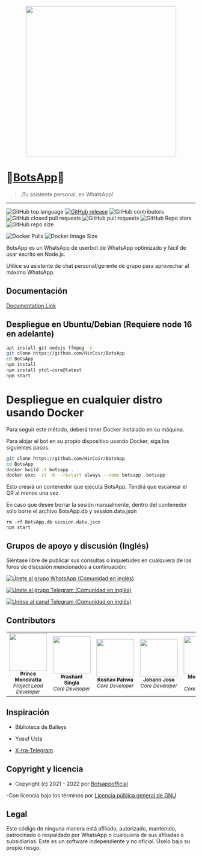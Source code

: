 <p align="center">
  <img src="images/BotsApp_Logo.png" height="400px"/>
</p>


# 💠[BotsApp](https://mybotsapp.com/)💠
> ¡Tu asistente personal, en WhatsApp!
---
![GitHub top language](https://img.shields.io/github/languages/top/BotsAppOfficial/BotsApp) [![GitHub release](https://img.shields.io/github/release/BotsAppOfficial/BotsApp.svg)](https://github.com/bkimminich/juice-shop/releases/latest)
 ![GitHub contributors](https://img.shields.io/github/contributors/BotsAppOfficial/BotsApp) ![GitHub closed pull requests](https://img.shields.io/github/issues-pr-closed/BotsAppOfficial/BotsApp) ![GitHub pull requests](https://img.shields.io/github/issues-pr-raw/BotsAppOfficial/BotsApp) ![GitHub Repo stars](https://img.shields.io/github/stars/BotsAppOfficial/BotsApp?style=social) ![GitHub repo size](https://img.shields.io/github/repo-size/BotsAppOfficial/BotsApp)
 

![Docker Pulls](https://img.shields.io/docker/pulls/princemendiratta/botsapp?style=flat-square&label=Docker+Pulls) ![Docker Image Size](https://img.shields.io/docker/image-size/princemendiratta/botsapp?style=flat-square&label=Docker+Image+Size)

BotsApp es un WhatsApp de userbot de WhatsApp optimizado y fácil de usar escrito en Node.js. 

 Utilice su asistente de chat personal/gerente de grupo para aprovechar al máximo WhatsApp. 



 ## Documentación
[Documentation Link](https://mybotsapp.com/documentation)


## Despliegue en Ubuntu/Debian (Requiere node 16 en adelante)

```bash
apt install git nodejs ffmpeg -y
git clone https://github.com/HirCoir/BotsApp
cd BotsApp
npm install
npm install ytdl-core@latest
npm start
```

# Despliegue en cualquier distro usando Docker

 Para seguir este método, deberá tener Docker instalado en su máquina. 

 Para alojar el bot en su propio dispositivo usando Docker, siga los siguientes pasos.

```bash
git clone https://github.com/HirCoir/BotsApp
cd BotsApp
docker build -t botsapp .
docker exec -it -d --restart always --name botsapp  botsapp
```

Esto creará un contenedor que ejecuta BotsApp. Tendrá que escanear el QR al menos una vez.

En caso que desee borrar la sesión manualmente, dentro del contenedor solo borre el archivo BotsApp.db y session.data.json
```
rm -rf BotsApp.db session.data.json
npm start
```

## Grupos de apoyo y discusión (Inglés)

 Siéntase libre de publicar sus consultas o inquietudes en cualquiera de los foros de discusión mencionados a continuación:

[![Únete al grupo WhatsApp (Comunidad en inglés)](https://img.shields.io/badge/Join-WhatsApp%20Group-bl.svg?logo=WhatsApp)](https://chat.whatsapp.com/GPEHkFlspzOKpSBTsYx7Wt)

[![Únete al grupo Telegram (Comunidad en inglés)](https://img.shields.io/badge/Join-Telegram%20Group-blue.svg?logo=Telegram)](https://t.me/BotsAppChat)

[![Unirse al canal Telegram (Comunidad en inglés)](https://img.shields.io/badge/Join-Telegram%20Channel-red.svg?logo=Telegram)](https://t.me/BotsAppOfficial)



## Contributors

<!-- ALL-CONTRIBUTORS-LIST:START - Do not remove or modify this section -->
<!-- prettier-ignore-start -->
<!-- markdownlint-disable -->
<table>
  <tr>
    <td align="center"><a href="https://github.com/Prince-Mendiratta"><img src="https://avatars.githubusercontent.com/u/54077356?v=4?s=100" width="100px;" alt=""/><br /><sub><b>Prince Mendiratta</b></sub></a><br /><sub><i>Project Lead Developer</i></sub></td>
    <td align="center"><a href="https://github.com/Prashant-singla"><img src="https://avatars.githubusercontent.com/u/83973641?v=4?s=100" width="100px;" alt=""/><br /><sub><b>Prashant Singla</b></sub></a><br /><sub><i>Core Developer</i></sub></td>
    <td align="center"><a href="https://github.com/Keshav-Pahwa"><img src="https://avatars.githubusercontent.com/u/83963387?v=4?s=100" width="100px;" alt=""/><br /><sub><b>Keshav Pahwa</b></sub></a><br /><sub><i>Core Developer</i></sub></td>
    <td align="center"><a href="https://github.com/j0h4nn1410"><img src="https://avatars.githubusercontent.com/u/72455289?v=4?s=100" width="100px;" alt=""/><br /><sub><b>Johann Jose</b></sub></a><br /><sub><i>Core Developer</i></sub></td>
    <td align="center"><a href="https://github.com/Mohit161220"><img src="https://avatars.githubusercontent.com/u/83974093?v=4?s=100" width="100px;" alt=""/><br /><sub><b>Mohit Singh Rana</b></sub></a><br /><sub><i>Core Developer</i></sub></td>
    <td align="center"><a href="https://github.com/thegeek-dev"><img src="https://avatars.githubusercontent.com/u/70193222?v=4?s=100" width="100px;" alt=""/><br /><sub><b>Neeraj Patel</b></sub></a><br /><sub><i>Moderator</i></sub></td>
        <td align="center"><a href="https://github.com/HirCoir"><img src="https://avatars.githubusercontent.com/u/97632765?v=4s=100" width="100px;" alt=""/><br /><sub><b>HirCoir</b></sub></a><br /><sub><i>Traductor no oficial</i></sub></td>
  </tr>
</table>

<!-- markdownlint-restore -->
<!-- prettier-ignore-end -->

<!-- ALL-CONTRIBUTORS-LIST:END -->



## Inspiración 

 - Biblioteca de Baileys 

 - Yusuf Usta

- [X-tra-Telegram](https://github.com/Prince-Mendiratta/X-tra-Telegram)

## Copyright y licencia 
 - Copyright (c) 2021 - 2022 por [Botsappofficial](https://github.com/BotsAppOfficial)

-Con licencia bajo los términos por [Licencia pública general de GNU](https://github.com/BotsAppOfficial/BotsApp/blob/main/LICENSE)

## Legal 
 Este código de ninguna manera está afiliado, autorizado, mantenido, patrocinado o respaldado por WhatsApp o cualquiera de sus afiliadas o subsidiarias. Este es un software independiente y no oficial. Úselo bajo su propio riesgo.
